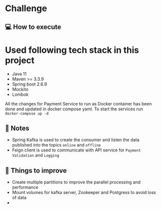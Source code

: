 # Challenge

## :computer: How to execute
# Used following tech stack in this project
   * Java 11
   * Maven >= 3.3.9
   * Spring boot 2.6.9
   * Mockito
   * Lombok 
 
All the changes for Payment Service to run as Docker container has been done and updated in docker compose yaml.
To start the services run `docker-compose up -d`
## :memo: Notes

* Spring Kafka is used to create the consumer and listen the data published into the topics `online` and `offline`
* Feign client is used to communicate with API service for `Payment Validation` and `Logging`

## :pushpin: Things to improve

* Create multiple partitions to improve the parallel processing and performance 
* Mount volumes for kafka server, Zookeeper and Postgress to avoid loss of data
* 

